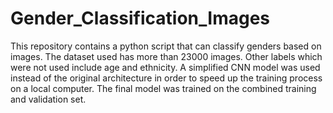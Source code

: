 # Gender_Classification_Images

This repository contains a python script that can classify genders based on images. The dataset used has more than 23000 images. Other labels which were not used include age and ethnicity. A simplified CNN model was used instead of the original architecture in order to speed up the training process on a local computer. The final model was trained on the combined training and validation set.
